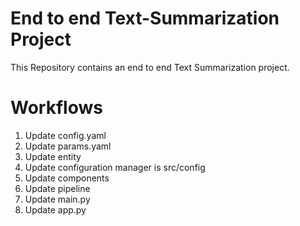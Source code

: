 # End to end Text-Summarization Project
This Repository contains an end to end Text Summarization project.


# Workflows

1. Update config.yaml
2. Update params.yaml
3. Update entity
4. Update configuration manager is src/config
5. Update components
6. Update pipeline
7. Update main.py
8. Update app.py


